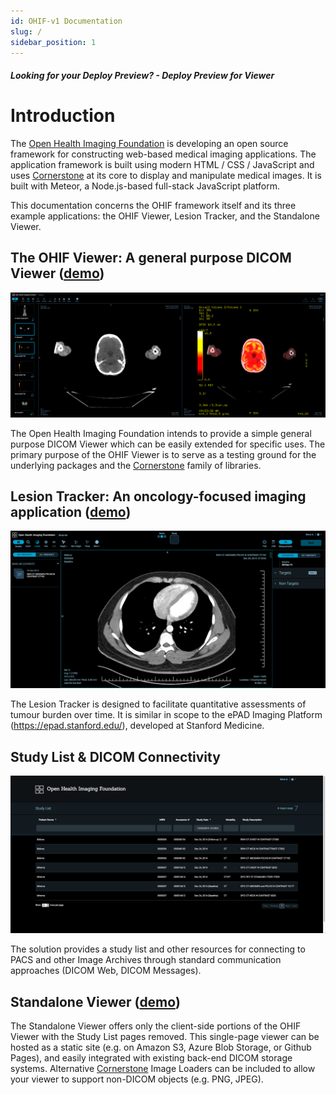 ```yaml
---
id: OHIF-v1 Documentation
slug: /
sidebar_position: 1
---
```


##### Looking for your Deploy Preview? - <a onclick="function redirect() { window.location.href='/demo/'; } redirect();">Deploy Preview for Viewer</a>

# Introduction

The [Open Health Imaging Foundation](https://www.ohif.org) is developing an open source framework for constructing web-based medical imaging applications. The application framework is built using modern HTML / CSS / JavaScript and uses [Cornerstone](https://cornerstonejs.org/) at its core to display and manipulate medical images. It is built with Meteor, a Node.js-based full-stack JavaScript platform.

This documentation concerns the OHIF framework itself and its three example applications: the OHIF Viewer, Lesion Tracker, and the Standalone Viewer.

## The **OHIF Viewer**: A general purpose DICOM Viewer ([demo](http://viewer.ohif.org/))

![OHIF Viewer Screenshot](./assets/img/viewer.png)

The Open Health Imaging Foundation intends to provide a simple general purpose DICOM Viewer which can be easily extended for specific uses. The primary purpose of the OHIF Viewer is to serve as a testing ground for the underlying packages and the [Cornerstone](https://cornerstonejs.org/) family of libraries.

## **Lesion Tracker**: An oncology-focused imaging application ([demo](http://lesiontracker.ohif.org/))

![Lesion Tracker Screenshot](./assets/img/lesionTracker.png)

The Lesion Tracker is designed to facilitate quantitative assessments of tumour burden over time. It is similar in scope to the ePAD Imaging Platform (https://epad.stanford.edu/), developed at Stanford Medicine.

## Study List & DICOM Connectivity
![Study List Screenshot](./assets/img/worklist.png)

The solution provides a study list and other resources for connecting to PACS and other Image Archives through standard communication approaches (DICOM Web, DICOM Messages).

## Standalone Viewer ([demo](ohif-viewer.s3-website.eu-central-1.amazonaws.com/?url=https://raw.githubusercontent.com/OHIF/Viewers/master/StandaloneViewer/etc/sampleDICOM.json))

The Standalone Viewer offers only the client-side portions of the OHIF Viewer with the Study List pages removed. This single-page viewer can be hosted as a static site (e.g. on Amazon S3, Azure Blob Storage, or Github Pages), and easily integrated with existing back-end DICOM storage systems. Alternative [Cornerstone](https://cornerstonejs.org/) Image Loaders can be included to allow your viewer to support non-DICOM objects (e.g. PNG, JPEG).
